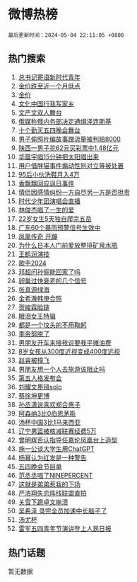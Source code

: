 # 微博热榜

`最后更新时间：2024-05-04 22:11:05 +0800`

## 热门搜索

1. [总书记寄语新时代青年](https://m.weibo.cn/search?containerid=100103type%3D1%26t%3D10%26q%3D%23%E6%80%BB%E4%B9%A6%E8%AE%B0%E5%AF%84%E8%AF%AD%E6%96%B0%E6%97%B6%E4%BB%A3%E9%9D%92%E5%B9%B4%23&stream_entry_id=51&isnewpage=1&extparam=seat%3D1%26filter_type%3Drealtimehot%26stream_entry_id%3D51%26c_type%3D51%26q%3D%2523%25E6%2580%25BB%25E4%25B9%25A6%25E8%25AE%25B0%25E5%25AF%2584%25E8%25AF%25AD%25E6%2596%25B0%25E6%2597%25B6%25E4%25BB%25A3%25E9%259D%2592%25E5%25B9%25B4%2523%26dgr%3D0%26cate%3D10103%26pos%3D0%26display_time%3D1714831864%26pre_seqid%3D17148318642190711639)
1. [金价跌至近一个月低点](https://m.weibo.cn/search?containerid=100103type%3D1%26t%3D10%26q%3D%23%E9%87%91%E4%BB%B7%E8%B7%8C%E8%87%B3%E8%BF%91%E4%B8%80%E4%B8%AA%E6%9C%88%E4%BD%8E%E7%82%B9%23&stream_entry_id=31&isnewpage=1&extparam=seat%3D1%26stream_entry_id%3D31%26band_rank%3D1%26q%3D%2523%25E9%2587%2591%25E4%25BB%25B7%25E8%25B7%258C%25E8%2587%25B3%25E8%25BF%2591%25E4%25B8%2580%25E4%25B8%25AA%25E6%259C%2588%25E4%25BD%258E%25E7%2582%25B9%2523%26realpos%3D1%26flag%3D2%26filter_type%3Drealtimehot%26c_type%3D31%26dgr%3D0%26pos%3D0%26cate%3D5001%26lcate%3D5001%26display_time%3D1714831864%26pre_seqid%3D17148318642190711639)
1. [金价](https://m.weibo.cn/search?containerid=100103type%3D1%26t%3D10%26q%3D%E9%87%91%E4%BB%B7&stream_entry_id=31&isnewpage=1&extparam=seat%3D1%26stream_entry_id%3D31%26band_rank%3D2%26q%3D%25E9%2587%2591%25E4%25BB%25B7%26realpos%3D2%26flag%3D1%26filter_type%3Drealtimehot%26c_type%3D31%26dgr%3D0%26pos%3D1%26cate%3D5001%26lcate%3D5001%26display_time%3D1714831864%26pre_seqid%3D17148318642190711639)
1. [文化中国行我写家乡](https://m.weibo.cn/search?containerid=100103type%3D1%26t%3D10%26q%3D%23%E6%96%87%E5%8C%96%E4%B8%AD%E5%9B%BD%E8%A1%8C%E6%88%91%E5%86%99%E5%AE%B6%E4%B9%A1%23&stream_entry_id=31&isnewpage=1&extparam=seat%3D1%26stream_entry_id%3D31%26band_rank%3D3%26q%3D%2523%25E6%2596%2587%25E5%258C%2596%25E4%25B8%25AD%25E5%259B%25BD%25E8%25A1%258C%25E6%2588%2591%25E5%2586%2599%25E5%25AE%25B6%25E4%25B9%25A1%2523%26realpos%3D3%26flag%3D0%26filter_type%3Drealtimehot%26c_type%3D31%26dgr%3D0%26pos%3D2%26cate%3D5001%26lcate%3D5001%26display_time%3D1714831864%26pre_seqid%3D17148318642190711639)
1. [文严文双人舞台](https://m.weibo.cn/search?containerid=100103type%3D1%26t%3D10%26q%3D%23%E6%96%87%E4%B8%A5%E6%96%87%E5%8F%8C%E4%BA%BA%E8%88%9E%E5%8F%B0%23&stream_entry_id=31&isnewpage=1&extparam=seat%3D1%26stream_entry_id%3D31%26band_rank%3D4%26q%3D%2523%25E6%2596%2587%25E4%25B8%25A5%25E6%2596%2587%25E5%258F%258C%25E4%25BA%25BA%25E8%2588%259E%25E5%258F%25B0%2523%26realpos%3D4%26flag%3D1%26filter_type%3Drealtimehot%26c_type%3D31%26dgr%3D0%26pos%3D3%26cate%3D5001%26lcate%3D5001%26display_time%3D1714831864%26pre_seqid%3D17148318642190711639)
1. [俄媒称俄内务部决定通缉泽连斯基](https://m.weibo.cn/search?containerid=100103type%3D1%26t%3D10%26q%3D%23%E4%BF%84%E5%AA%92%E7%A7%B0%E4%BF%84%E5%86%85%E5%8A%A1%E9%83%A8%E5%86%B3%E5%AE%9A%E9%80%9A%E7%BC%89%E6%B3%BD%E8%BF%9E%E6%96%AF%E5%9F%BA%23&stream_entry_id=31&isnewpage=1&extparam=seat%3D1%26stream_entry_id%3D31%26band_rank%3D5%26q%3D%2523%25E4%25BF%2584%25E5%25AA%2592%25E7%25A7%25B0%25E4%25BF%2584%25E5%2586%2585%25E5%258A%25A1%25E9%2583%25A8%25E5%2586%25B3%25E5%25AE%259A%25E9%2580%259A%25E7%25BC%2589%25E6%25B3%25BD%25E8%25BF%259E%25E6%2596%25AF%25E5%259F%25BA%2523%26realpos%3D5%26flag%3D1%26filter_type%3Drealtimehot%26c_type%3D31%26dgr%3D0%26pos%3D4%26cate%3D5001%26lcate%3D5001%26display_time%3D1714831864%26pre_seqid%3D17148318642190711639)
1. [十个勤天五四晚会舞台](https://m.weibo.cn/search?containerid=100103type%3D1%26t%3D10%26q%3D%E5%8D%81%E4%B8%AA%E5%8B%A4%E5%A4%A9%E4%BA%94%E5%9B%9B%E6%99%9A%E4%BC%9A%E8%88%9E%E5%8F%B0&stream_entry_id=31&isnewpage=1&extparam=seat%3D1%26stream_entry_id%3D31%26band_rank%3D6%26q%3D%25E5%258D%2581%25E4%25B8%25AA%25E5%258B%25A4%25E5%25A4%25A9%25E4%25BA%2594%25E5%259B%259B%25E6%2599%259A%25E4%25BC%259A%25E8%2588%259E%25E5%258F%25B0%26realpos%3D6%26flag%3D1%26filter_type%3Drealtimehot%26c_type%3D31%26dgr%3D0%26pos%3D5%26cate%3D5001%26lcate%3D5001%26display_time%3D1714831864%26pre_seqid%3D17148318642190711639)
1. [男子偷照片编故事蹭流量被判赔8000](https://m.weibo.cn/search?containerid=100103type%3D1%26t%3D10%26q%3D%23%E7%94%B7%E5%AD%90%E5%81%B7%E7%85%A7%E7%89%87%E7%BC%96%E6%95%85%E4%BA%8B%E8%B9%AD%E6%B5%81%E9%87%8F%E8%A2%AB%E5%88%A4%E8%B5%948000%23&stream_entry_id=31&isnewpage=1&extparam=seat%3D1%26stream_entry_id%3D31%26pos%3D6%26q%3D%2523%25E7%2594%25B7%25E5%25AD%2590%25E5%2581%25B7%25E7%2585%25A7%25E7%2589%2587%25E7%25BC%2596%25E6%2595%2585%25E4%25BA%258B%25E8%25B9%25AD%25E6%25B5%2581%25E9%2587%258F%25E8%25A2%25AB%25E5%2588%25A4%25E8%25B5%25948000%2523%26dgr%3D0%26band_rank%3D7%26adid%3D235354%26filter_type%3Drealtimehot%26c_type%3D31%26is_ad_pos%3D1%26cate%3D5001%26lcate%3D5001%26display_time%3D1714831864%26pre_seqid%3D17148318642190711639)
1. [陕西一男子花62元买彩票中1.48亿元](https://m.weibo.cn/search?containerid=100103type%3D1%26t%3D10%26q%3D%23%E9%99%95%E8%A5%BF%E4%B8%80%E7%94%B7%E5%AD%90%E8%8A%B162%E5%85%83%E4%B9%B0%E5%BD%A9%E7%A5%A8%E4%B8%AD1.48%E4%BA%BF%E5%85%83%23&stream_entry_id=31&isnewpage=1&extparam=seat%3D1%26stream_entry_id%3D31%26band_rank%3D7%26q%3D%2523%25E9%2599%2595%25E8%25A5%25BF%25E4%25B8%2580%25E7%2594%25B7%25E5%25AD%2590%25E8%258A%25B162%25E5%2585%2583%25E4%25B9%25B0%25E5%25BD%25A9%25E7%25A5%25A8%25E4%25B8%25AD1.48%25E4%25BA%25BF%25E5%2585%2583%2523%26realpos%3D7%26flag%3D1%26filter_type%3Drealtimehot%26c_type%3D31%26dgr%3D0%26pos%3D7%26cate%3D5001%26lcate%3D5001%26display_time%3D1714831864%26pre_seqid%3D17148318642190711639)
1. [华晨宇唱15分钟把太阳唱出来](https://m.weibo.cn/search?containerid=100103type%3D1%26t%3D10%26q%3D%E5%8D%8E%E6%99%A8%E5%AE%87%E5%94%B115%E5%88%86%E9%92%9F%E6%8A%8A%E5%A4%AA%E9%98%B3%E5%94%B1%E5%87%BA%E6%9D%A5&stream_entry_id=31&isnewpage=1&extparam=seat%3D1%26stream_entry_id%3D31%26band_rank%3D8%26q%3D%25E5%258D%258E%25E6%2599%25A8%25E5%25AE%2587%25E5%2594%25B115%25E5%2588%2586%25E9%2592%259F%25E6%258A%258A%25E5%25A4%25AA%25E9%2598%25B3%25E5%2594%25B1%25E5%2587%25BA%25E6%259D%25A5%26realpos%3D8%26flag%3D16%26filter_type%3Drealtimehot%26c_type%3D31%26dgr%3D0%26pos%3D8%26cate%3D5001%26lcate%3D5001%26display_time%3D1714831864%26pre_seqid%3D17148318642190711639)
1. [用户借胖猫事件煽动性别对立等被处置](https://m.weibo.cn/search?containerid=100103type%3D1%26t%3D10%26q%3D%23%E7%94%A8%E6%88%B7%E5%80%9F%E8%83%96%E7%8C%AB%E4%BA%8B%E4%BB%B6%E7%85%BD%E5%8A%A8%E6%80%A7%E5%88%AB%E5%AF%B9%E7%AB%8B%E7%AD%89%E8%A2%AB%E5%A4%84%E7%BD%AE%23&stream_entry_id=31&isnewpage=1&extparam=seat%3D1%26stream_entry_id%3D31%26band_rank%3D9%26q%3D%2523%25E7%2594%25A8%25E6%2588%25B7%25E5%2580%259F%25E8%2583%2596%25E7%258C%25AB%25E4%25BA%258B%25E4%25BB%25B6%25E7%2585%25BD%25E5%258A%25A8%25E6%2580%25A7%25E5%2588%25AB%25E5%25AF%25B9%25E7%25AB%258B%25E7%25AD%2589%25E8%25A2%25AB%25E5%25A4%2584%25E7%25BD%25AE%2523%26realpos%3D9%26flag%3D0%26filter_type%3Drealtimehot%26c_type%3D31%26dgr%3D0%26pos%3D9%26cate%3D5001%26lcate%3D5001%26display_time%3D1714831864%26pre_seqid%3D17148318642190711639)
1. [95后小伙洗鞋月入4万](https://m.weibo.cn/search?containerid=100103type%3D1%26t%3D10%26q%3D%2395%E5%90%8E%E5%B0%8F%E4%BC%99%E6%B4%97%E9%9E%8B%E6%9C%88%E5%85%A54%E4%B8%87%23&stream_entry_id=31&isnewpage=1&extparam=seat%3D1%26stream_entry_id%3D31%26band_rank%3D10%26q%3D%252395%25E5%2590%258E%25E5%25B0%258F%25E4%25BC%2599%25E6%25B4%2597%25E9%259E%258B%25E6%259C%2588%25E5%2585%25A54%25E4%25B8%2587%2523%26realpos%3D10%26flag%3D32768%26filter_type%3Drealtimehot%26c_type%3D31%26dgr%3D0%26pos%3D10%26cate%3D5001%26lcate%3D5001%26display_time%3D1714831864%26pre_seqid%3D17148318642190711639)
1. [香飘飘回应讽日事件](https://m.weibo.cn/search?containerid=100103type%3D1%26t%3D10%26q%3D%23%E9%A6%99%E9%A3%98%E9%A3%98%E5%9B%9E%E5%BA%94%E8%AE%BD%E6%97%A5%E4%BA%8B%E4%BB%B6%23&stream_entry_id=31&isnewpage=1&extparam=seat%3D1%26stream_entry_id%3D31%26band_rank%3D11%26q%3D%2523%25E9%25A6%2599%25E9%25A3%2598%25E9%25A3%2598%25E5%259B%259E%25E5%25BA%2594%25E8%25AE%25BD%25E6%2597%25A5%25E4%25BA%258B%25E4%25BB%25B6%2523%26realpos%3D11%26flag%3D1%26filter_type%3Drealtimehot%26c_type%3D31%26dgr%3D0%26pos%3D11%26cate%3D5001%26lcate%3D5001%26display_time%3D1714831864%26pre_seqid%3D17148318642190711639)
1. [情侣因感情纠纷一方自尽另一方是否担责](https://m.weibo.cn/search?containerid=100103type%3D1%26t%3D10%26q%3D%23%E6%83%85%E4%BE%A3%E5%9B%A0%E6%84%9F%E6%83%85%E7%BA%A0%E7%BA%B7%E4%B8%80%E6%96%B9%E8%87%AA%E5%B0%BD%E5%8F%A6%E4%B8%80%E6%96%B9%E6%98%AF%E5%90%A6%E6%8B%85%E8%B4%A3%23&stream_entry_id=31&isnewpage=1&extparam=seat%3D1%26stream_entry_id%3D31%26band_rank%3D12%26q%3D%2523%25E6%2583%2585%25E4%25BE%25A3%25E5%259B%25A0%25E6%2584%259F%25E6%2583%2585%25E7%25BA%25A0%25E7%25BA%25B7%25E4%25B8%2580%25E6%2596%25B9%25E8%2587%25AA%25E5%25B0%25BD%25E5%258F%25A6%25E4%25B8%2580%25E6%2596%25B9%25E6%2598%25AF%25E5%2590%25A6%25E6%258B%2585%25E8%25B4%25A3%2523%26realpos%3D12%26flag%3D1%26filter_type%3Drealtimehot%26c_type%3D31%26dgr%3D0%26pos%3D12%26cate%3D5001%26lcate%3D5001%26display_time%3D1714831864%26pre_seqid%3D17148318642190711639)
1. [时代少年团演唱会直播](https://m.weibo.cn/search?containerid=100103type%3D1%26t%3D10%26q%3D%E6%97%B6%E4%BB%A3%E5%B0%91%E5%B9%B4%E5%9B%A2%E6%BC%94%E5%94%B1%E4%BC%9A%E7%9B%B4%E6%92%AD&stream_entry_id=31&isnewpage=1&extparam=seat%3D1%26stream_entry_id%3D31%26band_rank%3D13%26q%3D%25E6%2597%25B6%25E4%25BB%25A3%25E5%25B0%2591%25E5%25B9%25B4%25E5%259B%25A2%25E6%25BC%2594%25E5%2594%25B1%25E4%25BC%259A%25E7%259B%25B4%25E6%2592%25AD%26realpos%3D13%26flag%3D0%26filter_type%3Drealtimehot%26c_type%3D31%26dgr%3D0%26pos%3D13%26cate%3D5001%26lcate%3D5001%26display_time%3D1714831864%26pre_seqid%3D17148318642190711639)
1. [林俊杰唱了一生的爱](https://m.weibo.cn/search?containerid=100103type%3D1%26t%3D10%26q%3D%E6%9E%97%E4%BF%8A%E6%9D%B0%E5%94%B1%E4%BA%86%E4%B8%80%E7%94%9F%E7%9A%84%E7%88%B1&stream_entry_id=31&isnewpage=1&extparam=seat%3D1%26stream_entry_id%3D31%26band_rank%3D14%26q%3D%25E6%259E%2597%25E4%25BF%258A%25E6%259D%25B0%25E5%2594%25B1%25E4%25BA%2586%25E4%25B8%2580%25E7%2594%259F%25E7%259A%2584%25E7%2588%25B1%26realpos%3D14%26flag%3D1%26filter_type%3Drealtimehot%26c_type%3D31%26dgr%3D0%26pos%3D14%26cate%3D5001%26lcate%3D5001%26display_time%3D1714831864%26pre_seqid%3D17148318642190711639)
1. [22岁女生5天独自爬完五岳](https://m.weibo.cn/search?containerid=100103type%3D1%26t%3D10%26q%3D%2322%E5%B2%81%E5%A5%B3%E7%94%9F5%E5%A4%A9%E7%8B%AC%E8%87%AA%E7%88%AC%E5%AE%8C%E4%BA%94%E5%B2%B3%23&stream_entry_id=31&isnewpage=1&extparam=seat%3D1%26stream_entry_id%3D31%26band_rank%3D15%26q%3D%252322%25E5%25B2%2581%25E5%25A5%25B3%25E7%2594%259F5%25E5%25A4%25A9%25E7%258B%25AC%25E8%2587%25AA%25E7%2588%25AC%25E5%25AE%258C%25E4%25BA%2594%25E5%25B2%25B3%2523%26realpos%3D15%26flag%3D0%26filter_type%3Drealtimehot%26c_type%3D31%26dgr%3D0%26pos%3D15%26cate%3D5001%26lcate%3D5001%26display_time%3D1714831864%26pre_seqid%3D17148318642190711639)
1. [广东60个暴雨预警信号生效中](https://m.weibo.cn/search?containerid=100103type%3D1%26t%3D10%26q%3D%23%E5%B9%BF%E4%B8%9C60%E4%B8%AA%E6%9A%B4%E9%9B%A8%E9%A2%84%E8%AD%A6%E4%BF%A1%E5%8F%B7%E7%94%9F%E6%95%88%E4%B8%AD%23&stream_entry_id=31&isnewpage=1&extparam=seat%3D1%26stream_entry_id%3D31%26band_rank%3D16%26q%3D%2523%25E5%25B9%25BF%25E4%25B8%259C60%25E4%25B8%25AA%25E6%259A%25B4%25E9%259B%25A8%25E9%25A2%2584%25E8%25AD%25A6%25E4%25BF%25A1%25E5%258F%25B7%25E7%2594%259F%25E6%2595%2588%25E4%25B8%25AD%2523%26realpos%3D16%26flag%3D1%26filter_type%3Drealtimehot%26c_type%3D31%26dgr%3D0%26pos%3D16%26cate%3D5001%26lcate%3D5001%26display_time%3D1714831864%26pre_seqid%3D17148318642190711639)
1. [凤凰传奇 开蹦](https://m.weibo.cn/search?containerid=100103type%3D1%26t%3D10%26q%3D%E5%87%A4%E5%87%B0%E4%BC%A0%E5%A5%87+%E5%BC%80%E8%B9%A6&stream_entry_id=31&isnewpage=1&extparam=seat%3D1%26stream_entry_id%3D31%26band_rank%3D17%26q%3D%25E5%2587%25A4%25E5%2587%25B0%25E4%25BC%25A0%25E5%25A5%2587%2520%25E5%25BC%2580%25E8%25B9%25A6%26realpos%3D17%26flag%3D0%26filter_type%3Drealtimehot%26c_type%3D31%26dgr%3D0%26pos%3D17%26cate%3D5001%26lcate%3D5001%26display_time%3D1714831864%26pre_seqid%3D17148318642190711639)
1. [为什么日本人门前爱放整排矿泉水瓶](https://m.weibo.cn/search?containerid=100103type%3D1%26t%3D10%26q%3D%23%E4%B8%BA%E4%BB%80%E4%B9%88%E6%97%A5%E6%9C%AC%E4%BA%BA%E9%97%A8%E5%89%8D%E7%88%B1%E6%94%BE%E6%95%B4%E6%8E%92%E7%9F%BF%E6%B3%89%E6%B0%B4%E7%93%B6%23&stream_entry_id=31&isnewpage=1&extparam=seat%3D1%26stream_entry_id%3D31%26band_rank%3D18%26q%3D%2523%25E4%25B8%25BA%25E4%25BB%2580%25E4%25B9%2588%25E6%2597%25A5%25E6%259C%25AC%25E4%25BA%25BA%25E9%2597%25A8%25E5%2589%258D%25E7%2588%25B1%25E6%2594%25BE%25E6%2595%25B4%25E6%258E%2592%25E7%259F%25BF%25E6%25B3%2589%25E6%25B0%25B4%25E7%2593%25B6%2523%26realpos%3D18%26flag%3D0%26filter_type%3Drealtimehot%26c_type%3D31%26dgr%3D0%26pos%3D18%26cate%3D5001%26lcate%3D5001%26display_time%3D1714831864%26pre_seqid%3D17148318642190711639)
1. [王鹤润演技](https://m.weibo.cn/search?containerid=100103type%3D1%26t%3D10%26q%3D%E7%8E%8B%E9%B9%A4%E6%B6%A6%E6%BC%94%E6%8A%80&stream_entry_id=31&isnewpage=1&extparam=seat%3D1%26stream_entry_id%3D31%26band_rank%3D19%26q%3D%25E7%258E%258B%25E9%25B9%25A4%25E6%25B6%25A6%25E6%25BC%2594%25E6%258A%2580%26realpos%3D19%26flag%3D1%26filter_type%3Drealtimehot%26c_type%3D31%26dgr%3D0%26pos%3D19%26cate%3D5001%26lcate%3D5001%26display_time%3D1714831864%26pre_seqid%3D17148318642190711639)
1. [歌手2024](https://m.weibo.cn/search?containerid=100103type%3D1%26t%3D10%26q%3D%E6%AD%8C%E6%89%8B2024&stream_entry_id=31&isnewpage=1&extparam=seat%3D1%26stream_entry_id%3D31%26band_rank%3D20%26q%3D%25E6%25AD%258C%25E6%2589%258B2024%26realpos%3D20%26flag%3D0%26filter_type%3Drealtimehot%26c_type%3D31%26dgr%3D0%26pos%3D20%26cate%3D5001%26lcate%3D5001%26display_time%3D1714831864%26pre_seqid%3D17148318642190711639)
1. [邓超问孙俪能回家了吗](https://m.weibo.cn/search?containerid=100103type%3D1%26t%3D10%26q%3D%23%E9%82%93%E8%B6%85%E9%97%AE%E5%AD%99%E4%BF%AA%E8%83%BD%E5%9B%9E%E5%AE%B6%E4%BA%86%E5%90%97%23&stream_entry_id=31&isnewpage=1&extparam=seat%3D1%26stream_entry_id%3D31%26band_rank%3D21%26q%3D%2523%25E9%2582%2593%25E8%25B6%2585%25E9%2597%25AE%25E5%25AD%2599%25E4%25BF%25AA%25E8%2583%25BD%25E5%259B%259E%25E5%25AE%25B6%25E4%25BA%2586%25E5%2590%2597%2523%26realpos%3D21%26flag%3D1%26filter_type%3Drealtimehot%26c_type%3D31%26dgr%3D0%26pos%3D21%26cate%3D5001%26lcate%3D5001%26display_time%3D1714831864%26pre_seqid%3D17148318642190711639)
1. [卵巢过快衰老的几个信号](https://m.weibo.cn/search?containerid=100103type%3D1%26t%3D10%26q%3D%23%E5%8D%B5%E5%B7%A2%E8%BF%87%E5%BF%AB%E8%A1%B0%E8%80%81%E7%9A%84%E5%87%A0%E4%B8%AA%E4%BF%A1%E5%8F%B7%23&stream_entry_id=31&isnewpage=1&extparam=seat%3D1%26stream_entry_id%3D31%26band_rank%3D22%26q%3D%2523%25E5%258D%25B5%25E5%25B7%25A2%25E8%25BF%2587%25E5%25BF%25AB%25E8%25A1%25B0%25E8%2580%2581%25E7%259A%2584%25E5%2587%25A0%25E4%25B8%25AA%25E4%25BF%25A1%25E5%258F%25B7%2523%26realpos%3D22%26flag%3D1%26filter_type%3Drealtimehot%26c_type%3D31%26dgr%3D0%26pos%3D22%26cate%3D5001%26lcate%3D5001%26display_time%3D1714831864%26pre_seqid%3D17148318642190711639)
1. [张真源绿海](https://m.weibo.cn/search?containerid=100103type%3D1%26t%3D10%26q%3D%E5%BC%A0%E7%9C%9F%E6%BA%90%E7%BB%BF%E6%B5%B7&stream_entry_id=31&isnewpage=1&extparam=seat%3D1%26stream_entry_id%3D31%26band_rank%3D23%26q%3D%25E5%25BC%25A0%25E7%259C%259F%25E6%25BA%2590%25E7%25BB%25BF%25E6%25B5%25B7%26realpos%3D23%26flag%3D0%26filter_type%3Drealtimehot%26c_type%3D31%26dgr%3D0%26pos%3D23%26cate%3D5001%26lcate%3D5001%26display_time%3D1714831864%26pre_seqid%3D17148318642190711639)
1. [金希澈韩庚合照](https://m.weibo.cn/search?containerid=100103type%3D1%26t%3D10%26q%3D%23%E9%87%91%E5%B8%8C%E6%BE%88%E9%9F%A9%E5%BA%9A%E5%90%88%E7%85%A7%23&stream_entry_id=31&isnewpage=1&extparam=seat%3D1%26stream_entry_id%3D31%26band_rank%3D24%26q%3D%2523%25E9%2587%2591%25E5%25B8%258C%25E6%25BE%2588%25E9%259F%25A9%25E5%25BA%259A%25E5%2590%2588%25E7%2585%25A7%2523%26realpos%3D24%26flag%3D0%26filter_type%3Drealtimehot%26c_type%3D31%26dgr%3D0%26pos%3D24%26cate%3D5001%26lcate%3D5001%26display_time%3D1714831864%26pre_seqid%3D17148318642190711639)
1. [贺峻霖脸链](https://m.weibo.cn/search?containerid=100103type%3D1%26t%3D10%26q%3D%E8%B4%BA%E5%B3%BB%E9%9C%96%E8%84%B8%E9%93%BE&stream_entry_id=31&isnewpage=1&extparam=seat%3D1%26stream_entry_id%3D31%26band_rank%3D25%26q%3D%25E8%25B4%25BA%25E5%25B3%25BB%25E9%259C%2596%25E8%2584%25B8%25E9%2593%25BE%26realpos%3D25%26flag%3D1%26filter_type%3Drealtimehot%26c_type%3D31%26dgr%3D0%26pos%3D25%26cate%3D5001%26lcate%3D5001%26display_time%3D1714831864%26pre_seqid%3D17148318642190711639)
1. [眼泪女王特辑](https://m.weibo.cn/search?containerid=100103type%3D1%26t%3D10%26q%3D%E7%9C%BC%E6%B3%AA%E5%A5%B3%E7%8E%8B%E7%89%B9%E8%BE%91&stream_entry_id=31&isnewpage=1&extparam=seat%3D1%26stream_entry_id%3D31%26band_rank%3D26%26q%3D%25E7%259C%25BC%25E6%25B3%25AA%25E5%25A5%25B3%25E7%258E%258B%25E7%2589%25B9%25E8%25BE%2591%26realpos%3D26%26flag%3D1%26filter_type%3Drealtimehot%26c_type%3D31%26dgr%3D0%26pos%3D26%26cate%3D5001%26lcate%3D5001%26display_time%3D1714831864%26pre_seqid%3D17148318642190711639)
1. [都是一个坟头的不用鞠躬](https://m.weibo.cn/search?containerid=100103type%3D1%26t%3D10%26q%3D%23%E9%83%BD%E6%98%AF%E4%B8%80%E4%B8%AA%E5%9D%9F%E5%A4%B4%E7%9A%84%E4%B8%8D%E7%94%A8%E9%9E%A0%E8%BA%AC%23&stream_entry_id=31&isnewpage=1&extparam=seat%3D1%26stream_entry_id%3D31%26band_rank%3D27%26q%3D%2523%25E9%2583%25BD%25E6%2598%25AF%25E4%25B8%2580%25E4%25B8%25AA%25E5%259D%259F%25E5%25A4%25B4%25E7%259A%2584%25E4%25B8%258D%25E7%2594%25A8%25E9%259E%25A0%25E8%25BA%25AC%2523%26realpos%3D27%26flag%3D1%26filter_type%3Drealtimehot%26c_type%3D31%26dgr%3D0%26pos%3D27%26cate%3D5001%26lcate%3D5001%26display_time%3D1714831864%26pre_seqid%3D17148318642190711639)
1. [李帝努脱了](https://m.weibo.cn/search?containerid=100103type%3D1%26t%3D10%26q%3D%E6%9D%8E%E5%B8%9D%E5%8A%AA%E8%84%B1%E4%BA%86&stream_entry_id=31&isnewpage=1&extparam=seat%3D1%26stream_entry_id%3D31%26band_rank%3D28%26q%3D%25E6%259D%258E%25E5%25B8%259D%25E5%258A%25AA%25E8%2584%25B1%25E4%25BA%2586%26realpos%3D28%26flag%3D0%26filter_type%3Drealtimehot%26c_type%3D31%26dgr%3D0%26pos%3D28%26cate%3D5001%26lcate%3D5001%26display_time%3D1714831864%26pre_seqid%3D17148318642190711639)
1. [男朋友开车来接我说要我平摊油费](https://m.weibo.cn/search?containerid=100103type%3D1%26t%3D10%26q%3D%23%E7%94%B7%E6%9C%8B%E5%8F%8B%E5%BC%80%E8%BD%A6%E6%9D%A5%E6%8E%A5%E6%88%91%E8%AF%B4%E8%A6%81%E6%88%91%E5%B9%B3%E6%91%8A%E6%B2%B9%E8%B4%B9%23&stream_entry_id=31&isnewpage=1&extparam=seat%3D1%26stream_entry_id%3D31%26band_rank%3D29%26q%3D%2523%25E7%2594%25B7%25E6%259C%258B%25E5%258F%258B%25E5%25BC%2580%25E8%25BD%25A6%25E6%259D%25A5%25E6%258E%25A5%25E6%2588%2591%25E8%25AF%25B4%25E8%25A6%2581%25E6%2588%2591%25E5%25B9%25B3%25E6%2591%258A%25E6%25B2%25B9%25E8%25B4%25B9%2523%26realpos%3D29%26flag%3D1%26filter_type%3Drealtimehot%26c_type%3D31%26dgr%3D0%26pos%3D29%26cate%3D5001%26lcate%3D5001%26display_time%3D1714831864%26pre_seqid%3D17148318642190711639)
1. [8岁女孩从300度近视变成400度远视](https://m.weibo.cn/search?containerid=100103type%3D1%26t%3D10%26q%3D%238%E5%B2%81%E5%A5%B3%E5%AD%A9%E4%BB%8E300%E5%BA%A6%E8%BF%91%E8%A7%86%E5%8F%98%E6%88%90400%E5%BA%A6%E8%BF%9C%E8%A7%86%23&stream_entry_id=31&isnewpage=1&extparam=seat%3D1%26stream_entry_id%3D31%26band_rank%3D30%26q%3D%25238%25E5%25B2%2581%25E5%25A5%25B3%25E5%25AD%25A9%25E4%25BB%258E300%25E5%25BA%25A6%25E8%25BF%2591%25E8%25A7%2586%25E5%258F%2598%25E6%2588%2590400%25E5%25BA%25A6%25E8%25BF%259C%25E8%25A7%2586%2523%26realpos%3D30%26flag%3D1%26filter_type%3Drealtimehot%26c_type%3D31%26dgr%3D0%26pos%3D30%26cate%3D5001%26lcate%3D5001%26display_time%3D1714831864%26pre_seqid%3D17148318642190711639)
1. [赵睿被撞飞](https://m.weibo.cn/search?containerid=100103type%3D1%26t%3D10%26q%3D%23%E8%B5%B5%E7%9D%BF%E8%A2%AB%E6%92%9E%E9%A3%9E%23&stream_entry_id=31&isnewpage=1&extparam=seat%3D1%26stream_entry_id%3D31%26band_rank%3D31%26q%3D%2523%25E8%25B5%25B5%25E7%259D%25BF%25E8%25A2%25AB%25E6%2592%259E%25E9%25A3%259E%2523%26realpos%3D31%26flag%3D1%26filter_type%3Drealtimehot%26c_type%3D31%26dgr%3D0%26pos%3D31%26cate%3D5001%26lcate%3D5001%26display_time%3D1714831864%26pre_seqid%3D17148318642190711639)
1. [男朋友想一个人去旅游该阻止吗](https://m.weibo.cn/search?containerid=100103type%3D1%26t%3D10%26q%3D%23%E7%94%B7%E6%9C%8B%E5%8F%8B%E6%83%B3%E4%B8%80%E4%B8%AA%E4%BA%BA%E5%8E%BB%E6%97%85%E6%B8%B8%E8%AF%A5%E9%98%BB%E6%AD%A2%E5%90%97%23&stream_entry_id=31&isnewpage=1&extparam=seat%3D1%26stream_entry_id%3D31%26band_rank%3D32%26q%3D%2523%25E7%2594%25B7%25E6%259C%258B%25E5%258F%258B%25E6%2583%25B3%25E4%25B8%2580%25E4%25B8%25AA%25E4%25BA%25BA%25E5%258E%25BB%25E6%2597%2585%25E6%25B8%25B8%25E8%25AF%25A5%25E9%2598%25BB%25E6%25AD%25A2%25E5%2590%2597%2523%26realpos%3D32%26flag%3D1%26filter_type%3Drealtimehot%26c_type%3D31%26dgr%3D0%26pos%3D32%26cate%3D5001%26lcate%3D5001%26display_time%3D1714831864%26pre_seqid%3D17148318642190711639)
1. [第五人格发布会](https://m.weibo.cn/search?containerid=100103type%3D1%26t%3D10%26q%3D%E7%AC%AC%E4%BA%94%E4%BA%BA%E6%A0%BC%E5%8F%91%E5%B8%83%E4%BC%9A&stream_entry_id=31&isnewpage=1&extparam=seat%3D1%26stream_entry_id%3D31%26band_rank%3D33%26q%3D%25E7%25AC%25AC%25E4%25BA%2594%25E4%25BA%25BA%25E6%25A0%25BC%25E5%258F%2591%25E5%25B8%2583%25E4%25BC%259A%26realpos%3D33%26flag%3D0%26filter_type%3Drealtimehot%26c_type%3D31%26dgr%3D0%26pos%3D33%26cate%3D5001%26lcate%3D5001%26display_time%3D1714831864%26pre_seqid%3D17148318642190711639)
1. [刘耀文墨镜solo](https://m.weibo.cn/search?containerid=100103type%3D1%26t%3D10%26q%3D%23%E5%88%98%E8%80%80%E6%96%87%E5%A2%A8%E9%95%9Csolo%23&stream_entry_id=31&isnewpage=1&extparam=seat%3D1%26stream_entry_id%3D31%26band_rank%3D34%26q%3D%2523%25E5%2588%2598%25E8%2580%2580%25E6%2596%2587%25E5%25A2%25A8%25E9%2595%259Csolo%2523%26realpos%3D34%26flag%3D1%26filter_type%3Drealtimehot%26c_type%3D31%26dgr%3D0%26pos%3D34%26cate%3D5001%26lcate%3D5001%26display_time%3D1714831864%26pre_seqid%3D17148318642190711639)
1. [蔡徐坤更博](https://m.weibo.cn/search?containerid=100103type%3D1%26t%3D10%26q%3D%E8%94%A1%E5%BE%90%E5%9D%A4%E6%9B%B4%E5%8D%9A&stream_entry_id=31&isnewpage=1&extparam=seat%3D1%26stream_entry_id%3D31%26band_rank%3D35%26q%3D%25E8%2594%25A1%25E5%25BE%2590%25E5%259D%25A4%25E6%259B%25B4%25E5%258D%259A%26realpos%3D35%26flag%3D0%26filter_type%3Drealtimehot%26c_type%3D31%26dgr%3D0%26pos%3D35%26cate%3D5001%26lcate%3D5001%26display_time%3D1714831864%26pre_seqid%3D17148318642190711639)
1. [孙丞潇说喜欢郑合惠子](https://m.weibo.cn/search?containerid=100103type%3D1%26t%3D10%26q%3D%23%E5%AD%99%E4%B8%9E%E6%BD%87%E8%AF%B4%E5%96%9C%E6%AC%A2%E9%83%91%E5%90%88%E6%83%A0%E5%AD%90%23&stream_entry_id=31&isnewpage=1&extparam=seat%3D1%26stream_entry_id%3D31%26band_rank%3D36%26q%3D%2523%25E5%25AD%2599%25E4%25B8%259E%25E6%25BD%2587%25E8%25AF%25B4%25E5%2596%259C%25E6%25AC%25A2%25E9%2583%2591%25E5%2590%2588%25E6%2583%25A0%25E5%25AD%2590%2523%26realpos%3D36%26flag%3D0%26filter_type%3Drealtimehot%26c_type%3D31%26dgr%3D0%26pos%3D36%26cate%3D5001%26lcate%3D5001%26display_time%3D1714831864%26pre_seqid%3D17148318642190711639)
1. [阿森纳3比0伯恩茅斯](https://m.weibo.cn/search?containerid=100103type%3D1%26t%3D10%26q%3D%23%E9%98%BF%E6%A3%AE%E7%BA%B33%E6%AF%940%E4%BC%AF%E6%81%A9%E8%8C%85%E6%96%AF%23&stream_entry_id=31&isnewpage=1&extparam=seat%3D1%26stream_entry_id%3D31%26band_rank%3D37%26q%3D%2523%25E9%2598%25BF%25E6%25A3%25AE%25E7%25BA%25B33%25E6%25AF%25940%25E4%25BC%25AF%25E6%2581%25A9%25E8%258C%2585%25E6%2596%25AF%2523%26realpos%3D37%26flag%3D1%26filter_type%3Drealtimehot%26c_type%3D31%26dgr%3D0%26pos%3D37%26cate%3D5001%26lcate%3D5001%26display_time%3D1714831864%26pre_seqid%3D17148318642190711639)
1. [汤杯中国3比1马来西亚](https://m.weibo.cn/search?containerid=100103type%3D1%26t%3D10%26q%3D%23%E6%B1%A4%E6%9D%AF%E4%B8%AD%E5%9B%BD3%E6%AF%941%E9%A9%AC%E6%9D%A5%E8%A5%BF%E4%BA%9A%23&stream_entry_id=31&isnewpage=1&extparam=seat%3D1%26stream_entry_id%3D31%26band_rank%3D38%26q%3D%2523%25E6%25B1%25A4%25E6%259D%25AF%25E4%25B8%25AD%25E5%259B%25BD3%25E6%25AF%25941%25E9%25A9%25AC%25E6%259D%25A5%25E8%25A5%25BF%25E4%25BA%259A%2523%26realpos%3D38%26flag%3D1%26filter_type%3Drealtimehot%26c_type%3D31%26dgr%3D0%26pos%3D38%26cate%3D5001%26lcate%3D5001%26display_time%3D1714831864%26pre_seqid%3D17148318642190711639)
1. [辽宁男篮被核减联赛经费5万](https://m.weibo.cn/search?containerid=100103type%3D1%26t%3D10%26q%3D%23%E8%BE%BD%E5%AE%81%E7%94%B7%E7%AF%AE%E8%A2%AB%E6%A0%B8%E5%87%8F%E8%81%94%E8%B5%9B%E7%BB%8F%E8%B4%B95%E4%B8%87%23&stream_entry_id=31&isnewpage=1&extparam=seat%3D1%26stream_entry_id%3D31%26band_rank%3D39%26q%3D%2523%25E8%25BE%25BD%25E5%25AE%2581%25E7%2594%25B7%25E7%25AF%25AE%25E8%25A2%25AB%25E6%25A0%25B8%25E5%2587%258F%25E8%2581%2594%25E8%25B5%259B%25E7%25BB%258F%25E8%25B4%25B95%25E4%25B8%2587%2523%26realpos%3D39%26flag%3D1%26filter_type%3Drealtimehot%26c_type%3D31%26dgr%3D0%26pos%3D39%26cate%3D5001%26lcate%3D5001%26display_time%3D1714831864%26pre_seqid%3D17148318642190711639)
1. [曾明辉否认指导任嘉伦凤凰台上造型](https://m.weibo.cn/search?containerid=100103type%3D1%26t%3D10%26q%3D%23%E6%9B%BE%E6%98%8E%E8%BE%89%E5%90%A6%E8%AE%A4%E6%8C%87%E5%AF%BC%E4%BB%BB%E5%98%89%E4%BC%A6%E5%87%A4%E5%87%B0%E5%8F%B0%E4%B8%8A%E9%80%A0%E5%9E%8B%23&stream_entry_id=31&isnewpage=1&extparam=seat%3D1%26stream_entry_id%3D31%26band_rank%3D40%26q%3D%2523%25E6%259B%25BE%25E6%2598%258E%25E8%25BE%2589%25E5%2590%25A6%25E8%25AE%25A4%25E6%258C%2587%25E5%25AF%25BC%25E4%25BB%25BB%25E5%2598%2589%25E4%25BC%25A6%25E5%2587%25A4%25E5%2587%25B0%25E5%258F%25B0%25E4%25B8%258A%25E9%2580%25A0%25E5%259E%258B%2523%26realpos%3D40%26flag%3D1%26filter_type%3Drealtimehot%26c_type%3D31%26dgr%3D0%26pos%3D40%26cate%3D5001%26lcate%3D5001%26display_time%3D1714831864%26pre_seqid%3D17148318642190711639)
1. [施一公谈大学生用ChatGPT](https://m.weibo.cn/search?containerid=100103type%3D1%26t%3D10%26q%3D%23%E6%96%BD%E4%B8%80%E5%85%AC%E8%B0%88%E5%A4%A7%E5%AD%A6%E7%94%9F%E7%94%A8ChatGPT%23&stream_entry_id=31&isnewpage=1&extparam=seat%3D1%26stream_entry_id%3D31%26band_rank%3D41%26q%3D%2523%25E6%2596%25BD%25E4%25B8%2580%25E5%2585%25AC%25E8%25B0%2588%25E5%25A4%25A7%25E5%25AD%25A6%25E7%2594%259F%25E7%2594%25A8ChatGPT%2523%26realpos%3D41%26flag%3D1%26filter_type%3Drealtimehot%26c_type%3D31%26dgr%3D0%26pos%3D41%26cate%3D5001%26lcate%3D5001%26display_time%3D1714831864%26pre_seqid%3D17148318642190711639)
1. [杨幂认为红发是一种警告](https://m.weibo.cn/search?containerid=100103type%3D1%26t%3D10%26q%3D%23%E6%9D%A8%E5%B9%82%E8%AE%A4%E4%B8%BA%E7%BA%A2%E5%8F%91%E6%98%AF%E4%B8%80%E7%A7%8D%E8%AD%A6%E5%91%8A%23&stream_entry_id=31&isnewpage=1&extparam=seat%3D1%26stream_entry_id%3D31%26band_rank%3D42%26q%3D%2523%25E6%259D%25A8%25E5%25B9%2582%25E8%25AE%25A4%25E4%25B8%25BA%25E7%25BA%25A2%25E5%258F%2591%25E6%2598%25AF%25E4%25B8%2580%25E7%25A7%258D%25E8%25AD%25A6%25E5%2591%258A%2523%26realpos%3D42%26flag%3D0%26filter_type%3Drealtimehot%26c_type%3D31%26dgr%3D0%26pos%3D42%26cate%3D5001%26lcate%3D5001%26display_time%3D1714831864%26pre_seqid%3D17148318642190711639)
1. [五四晚会节目单](https://m.weibo.cn/search?containerid=100103type%3D1%26t%3D10%26q%3D%E4%BA%94%E5%9B%9B%E6%99%9A%E4%BC%9A%E8%8A%82%E7%9B%AE%E5%8D%95&stream_entry_id=31&isnewpage=1&extparam=seat%3D1%26stream_entry_id%3D31%26band_rank%3D43%26q%3D%25E4%25BA%2594%25E5%259B%259B%25E6%2599%259A%25E4%25BC%259A%25E8%258A%2582%25E7%259B%25AE%25E5%258D%2595%26realpos%3D43%26flag%3D1%26filter_type%3Drealtimehot%26c_type%3D31%26dgr%3D0%26pos%3D43%26cate%3D5001%26lcate%3D5001%26display_time%3D1714831864%26pre_seqid%3D17148318642190711639)
1. [范丞丞唱了NINEPERCENT](https://m.weibo.cn/search?containerid=100103type%3D1%26t%3D10%26q%3D%23%E8%8C%83%E4%B8%9E%E4%B8%9E%E5%94%B1%E4%BA%86NINEPERCENT%23&stream_entry_id=31&isnewpage=1&extparam=seat%3D1%26stream_entry_id%3D31%26band_rank%3D44%26q%3D%2523%25E8%258C%2583%25E4%25B8%259E%25E4%25B8%259E%25E5%2594%25B1%25E4%25BA%2586NINEPERCENT%2523%26realpos%3D44%26flag%3D0%26filter_type%3Drealtimehot%26c_type%3D31%26dgr%3D0%26pos%3D44%26cate%3D5001%26lcate%3D5001%26display_time%3D1714831864%26pre_seqid%3D17148318642190711639)
1. [这就是弟弟惹我的下场](https://m.weibo.cn/search?containerid=100103type%3D1%26t%3D10%26q%3D%23%E8%BF%99%E5%B0%B1%E6%98%AF%E5%BC%9F%E5%BC%9F%E6%83%B9%E6%88%91%E7%9A%84%E4%B8%8B%E5%9C%BA%23&stream_entry_id=31&isnewpage=1&extparam=seat%3D1%26stream_entry_id%3D31%26band_rank%3D45%26q%3D%2523%25E8%25BF%2599%25E5%25B0%25B1%25E6%2598%25AF%25E5%25BC%259F%25E5%25BC%259F%25E6%2583%25B9%25E6%2588%2591%25E7%259A%2584%25E4%25B8%258B%25E5%259C%25BA%2523%26realpos%3D45%26flag%3D1%26filter_type%3Drealtimehot%26c_type%3D31%26dgr%3D0%26pos%3D45%26cate%3D5001%26lcate%3D5001%26display_time%3D1714831864%26pre_seqid%3D17148318642190711639)
1. [严浩翔失恋阵线联盟直拍](https://m.weibo.cn/search?containerid=100103type%3D1%26t%3D10%26q%3D%23%E4%B8%A5%E6%B5%A9%E7%BF%94%E5%A4%B1%E6%81%8B%E9%98%B5%E7%BA%BF%E8%81%94%E7%9B%9F%E7%9B%B4%E6%8B%8D%23&stream_entry_id=31&isnewpage=1&extparam=seat%3D1%26stream_entry_id%3D31%26band_rank%3D46%26q%3D%2523%25E4%25B8%25A5%25E6%25B5%25A9%25E7%25BF%2594%25E5%25A4%25B1%25E6%2581%258B%25E9%2598%25B5%25E7%25BA%25BF%25E8%2581%2594%25E7%259B%259F%25E7%259B%25B4%25E6%258B%258D%2523%26realpos%3D46%26flag%3D1%26filter_type%3Drealtimehot%26c_type%3D31%26dgr%3D0%26pos%3D46%26cate%3D5001%26lcate%3D5001%26display_time%3D1714831864%26pre_seqid%3D17148318642190711639)
1. [关雪下跪卓文崩溃](https://m.weibo.cn/search?containerid=100103type%3D1%26t%3D10%26q%3D%23%E5%85%B3%E9%9B%AA%E4%B8%8B%E8%B7%AA%E5%8D%93%E6%96%87%E5%B4%A9%E6%BA%83%23&stream_entry_id=31&isnewpage=1&extparam=seat%3D1%26stream_entry_id%3D31%26band_rank%3D47%26q%3D%2523%25E5%2585%25B3%25E9%259B%25AA%25E4%25B8%258B%25E8%25B7%25AA%25E5%258D%2593%25E6%2596%2587%25E5%25B4%25A9%25E6%25BA%2583%2523%26realpos%3D47%26flag%3D0%26filter_type%3Drealtimehot%26c_type%3D31%26dgr%3D0%26pos%3D47%26cate%3D5001%26lcate%3D5001%26display_time%3D1714831864%26pre_seqid%3D17148318642190711639)
1. [吴希泽 录完全员加速中长脑子了](https://m.weibo.cn/search?containerid=100103type%3D1%26t%3D10%26q%3D%E5%90%B4%E5%B8%8C%E6%B3%BD+%E5%BD%95%E5%AE%8C%E5%85%A8%E5%91%98%E5%8A%A0%E9%80%9F%E4%B8%AD%E9%95%BF%E8%84%91%E5%AD%90%E4%BA%86&stream_entry_id=31&isnewpage=1&extparam=seat%3D1%26stream_entry_id%3D31%26band_rank%3D48%26q%3D%25E5%2590%25B4%25E5%25B8%258C%25E6%25B3%25BD%2520%25E5%25BD%2595%25E5%25AE%258C%25E5%2585%25A8%25E5%2591%2598%25E5%258A%25A0%25E9%2580%259F%25E4%25B8%25AD%25E9%2595%25BF%25E8%2584%2591%25E5%25AD%2590%25E4%25BA%2586%26realpos%3D48%26flag%3D1%26filter_type%3Drealtimehot%26c_type%3D31%26dgr%3D0%26pos%3D48%26cate%3D5001%26lcate%3D5001%26display_time%3D1714831864%26pre_seqid%3D17148318642190711639)
1. [汤尤杯](https://m.weibo.cn/search?containerid=100103type%3D1%26t%3D10%26q%3D%E6%B1%A4%E5%B0%A4%E6%9D%AF&stream_entry_id=31&isnewpage=1&extparam=seat%3D1%26stream_entry_id%3D31%26band_rank%3D49%26q%3D%25E6%25B1%25A4%25E5%25B0%25A4%25E6%259D%25AF%26realpos%3D49%26flag%3D1%26filter_type%3Drealtimehot%26c_type%3D31%26dgr%3D0%26pos%3D49%26cate%3D5001%26lcate%3D5001%26display_time%3D1714831864%26pre_seqid%3D17148318642190711639)
1. [雷军五四青年节演讲登上人民日报](https://m.weibo.cn/search?containerid=100103type%3D1%26t%3D10%26q%3D%23%E9%9B%B7%E5%86%9B%E4%BA%94%E5%9B%9B%E9%9D%92%E5%B9%B4%E8%8A%82%E6%BC%94%E8%AE%B2%E7%99%BB%E4%B8%8A%E4%BA%BA%E6%B0%91%E6%97%A5%E6%8A%A5%23&stream_entry_id=31&isnewpage=1&extparam=seat%3D1%26stream_entry_id%3D31%26band_rank%3D50%26q%3D%2523%25E9%259B%25B7%25E5%2586%259B%25E4%25BA%2594%25E5%259B%259B%25E9%259D%2592%25E5%25B9%25B4%25E8%258A%2582%25E6%25BC%2594%25E8%25AE%25B2%25E7%2599%25BB%25E4%25B8%258A%25E4%25BA%25BA%25E6%25B0%2591%25E6%2597%25A5%25E6%258A%25A5%2523%26realpos%3D50%26flag%3D1%26filter_type%3Drealtimehot%26c_type%3D31%26dgr%3D0%26pos%3D50%26cate%3D5001%26lcate%3D5001%26display_time%3D1714831864%26pre_seqid%3D17148318642190711639)

## 热门话题

暂无数据
